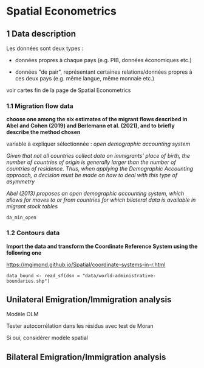 # Spatial Econometrics

## 1 Data description

Les données sont deux types :

- données propres à chaque pays (e.g. PIB, données économiques etc.)

- données "de pair", représentant certaines relations/données propres à ces deux pays (e.g. même langue, même monnaie etc.) 

voir cartes fin de la page de Spatial Econometrics

### 1.1 Migration flow data
**choose one among the six estimates of the migrant flows described in Abel and Cohen (2019) and Berlemann et al. (2021), and to briefly describe the method chosen**

variable à expliquer sélectionnée : *open demographic accounting system*

*Given that not all countries collect data on immigrants’ place of birth, the number of countries of origin is generally larger than the number of countries of residence. Thus, when applying the Demographic Accounting approach, a decision must be made on how to deal with this type of asymmetry*

*Abel (2013) proposes an open demographic accounting system, which allows for moves to or from countries for which bilateral data is available in migrant stock tables*

    da_min_open

### 1.2 Contours data

**Import the data and transform the Coordinate Reference System using the following one**

https://mgimond.github.io/Spatial/coordinate-systems-in-r.html

    data_bound <- read_sf(dsn = "data/world-administrative-boundaries.shp")









## Unilateral Emigration/Immigration analysis

Modèle OLM

Tester autocorrélation dans les résidus avec test de Moran

Si oui, considérer modèle spatial

## Bilateral Emigration/Immigration analysis